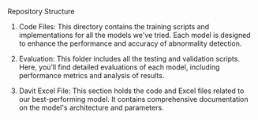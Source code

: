 Repository Structure
1) Code Files: This directory contains the training scripts and implementations for all the models we've tried. Each model is designed to enhance the performance and accuracy of abnormality detection.

2) Evaluation: This folder includes all the testing and validation scripts. Here, you’ll find detailed evaluations of each model, including performance metrics and analysis of results.

3) Davit Excel File: This section holds the code and Excel files related to our best-performing model. It contains comprehensive documentation on the model's architecture and parameters.
